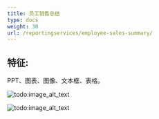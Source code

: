 ```yaml
---
title: 员工销售总结
type: docs
weight: 30
url: /reportingservices/employee-sales-summary/
---
```


## **特征:**
PPT、图表、图像、文本框、表格。

![todo:image_alt_text](employee-sales-summary_1.png)

![todo:image_alt_text](employee-sales-summary_2.png)
